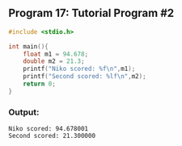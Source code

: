 ## Program 17: Tutorial Program #2
```c 
#include <stdio.h>

int main(){
    float m1 = 94.678;
    double m2 = 21.3;
    printf("Niko scored: %f\n",m1);
    printf("Second scored: %lf\n",m2);
    return 0;
}
```

### Output:
```
Niko scored: 94.678001
Second scored: 21.300000
```

